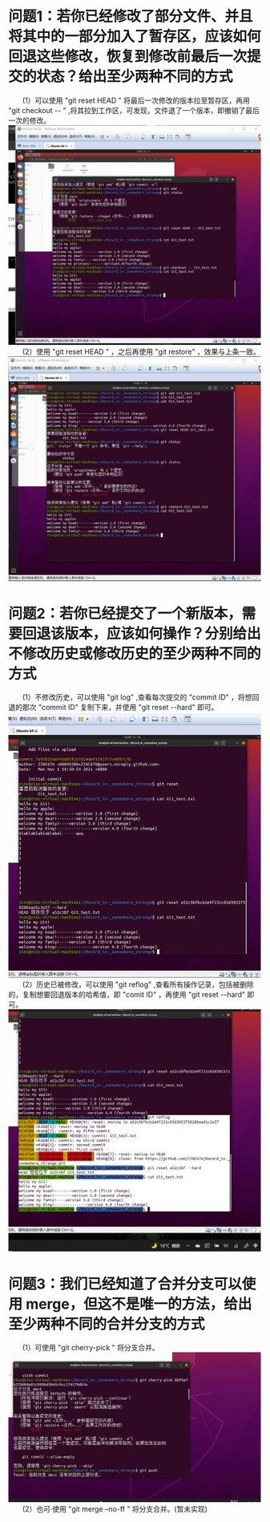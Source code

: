 问题1：若你已经修改了部分文件、并且将其中的一部分加入了暂存区，应该如何回退这些修改，恢复到修改前最后一次提交的状态？给出至少两种不同的方式  
=====
&ensp;&ensp;&ensp;&ensp;(1）可以使用 "git reset HEAD <filename>" 将最后一次修改的版本拉至暂存区，再用 "git checkout -- <filename>" ,将其拉到工作区，可发现，文件退了一个版本，即撤销了最后一次的修改。  ![Solution1](git_imgs/git_Q1_1.jpg)
&ensp;&ensp;&ensp;&ensp;(2）使用 "git reset HEAD <filname>" ，之后再使用 "git restore" ，效果与上条一致。![Solution2](git_imgs/git_Q1_2.jpg)  


    
问题2：若你已经提交了一个新版本，需要回退该版本，应该如何操作？分别给出不修改历史或修改历史的至少两种不同的方式  
=====
&ensp;&ensp;&ensp;&ensp;(1）不修改历史，可以使用 "git log" ,查看每次提交的 "commit ID" ，将想回退的那次 "commit ID" 复制下来，并使用 "git reset <commit ID> --hard" 即可。  ![Solution1](git_imgs/git_Q2_1.jpg)
&ensp;&ensp;&ensp;&ensp;(2）历史已被修改，可以使用 "git reflog" ,查看所有操作记录，包括被删除的，复制想要回退版本的哈希值，即 "comit ID" ，再使用 "git reset <commit ID> --hard" 即可。![Solution1](git_imgs/git_Q2_2.jpg)    


    
    
问题3：我们已经知道了合并分支可以使用 merge，但这不是唯一的方法，给出至少两种不同的合并分支的方式  
=====
&ensp;&ensp;&ensp;&ensp;(1）可使用 "git cherry-pick <commit ID>" 将分支合并。  ![Solution2](git_imgs/git_Q3_1.jpg)
&ensp;&ensp;&ensp;&ensp;(2）也可·使用 "git merge –no-ff <branch name>" 将分支合并。(暂未实现)     

